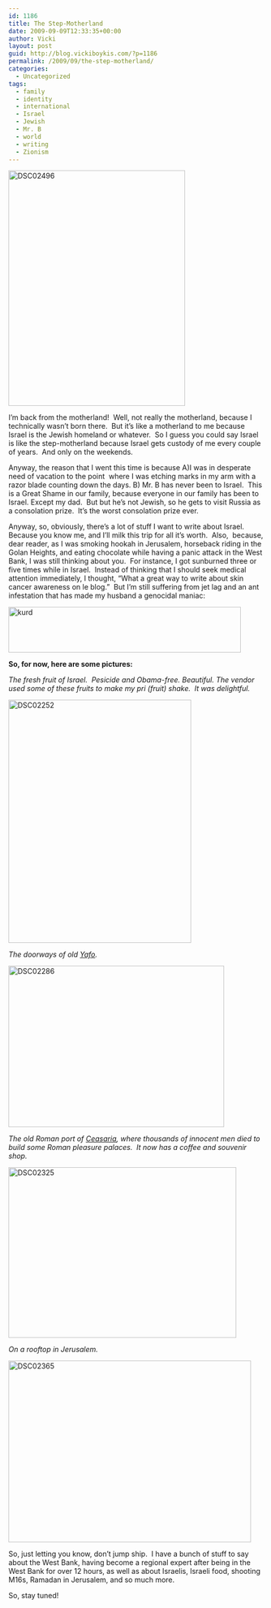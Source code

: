 ```yaml
---
id: 1186
title: The Step-Motherland
date: 2009-09-09T12:33:35+00:00
author: Vicki
layout: post
guid: http://blog.vickiboykis.com/?p=1186
permalink: /2009/09/the-step-motherland/
categories:
  - Uncategorized
tags:
  - family
  - identity
  - international
  - Israel
  - Jewish
  - Mr. B
  - world
  - writing
  - Zionism
---
```

[<img class="aligncenter size-full wp-image-1198" title="DSC02496" src="http://blog.vickiboykis.com/wp-content/uploads/2009/09/DSC02496.JPG" alt="DSC02496" width="348" height="464" />](http://blog.vickiboykis.com/wp-content/uploads/2009/09/DSC02496.JPG)

I&#8217;m back from the motherland!  Well, not really the motherland, because I technically wasn&#8217;t born there.  But it&#8217;s like a motherland to me because Israel is the Jewish homeland or whatever.  So I guess you could say Israel is like the step-motherland because Israel gets custody of me every couple of years.  And only on the weekends.

Anyway, the reason that I went this time is because A)I was in desperate need of vacation to the point  where I was etching marks in my arm with a razor blade counting down the days. B) Mr. B has never been to Israel.  This is a Great Shame in our family, because everyone in our family has been to Israel. Except my dad.  But but he&#8217;s not Jewish, so he gets to visit Russia as a consolation prize.  It&#8217;s the worst consolation prize ever.

Anyway, so, obviously, there&#8217;s a lot of stuff I want to write about Israel. Because you know me, and I&#8217;ll milk this trip for all it&#8217;s worth.  Also,  because, dear reader, as I was smoking hookah in Jerusalem, horseback riding in the Golan Heights, and eating chocolate while having a panic attack in the West Bank, I was still thinking about you.  For instance, I got sunburned three or five times while in Israel.  Instead of thinking that I should seek medical attention immediately, I thought, &#8220;What a great way to write about skin cancer awareness on le blog.&#8221;  But I&#8217;m still suffering from jet lag and an ant infestation that has made my husband a genocidal maniac:

[<img class="aligncenter size-full wp-image-1203" title="kurd" src="http://blog.vickiboykis.com/wp-content/uploads/2009/09/kurd1.JPG" alt="kurd" width="458" height="90" />](http://blog.vickiboykis.com/wp-content/uploads/2009/09/kurd1.JPG)

**So, for now, here are some pictures:**

_The fresh fruit of Israel.  Pesicide and Obama-free. Beautiful. The vendor used some of these fruits to make my pri (fruit) shake.  It was delightful._ 

[<img class="aligncenter size-full wp-image-1192" title="DSC02252" src="http://blog.vickiboykis.com/wp-content/uploads/2009/09/DSC02252.JPG" alt="DSC02252" width="360" height="479" />](http://blog.vickiboykis.com/wp-content/uploads/2009/09/DSC02252.JPG)

_The doorways of old [Yafo](http://en.wikipedia.org/wiki/Jaffa)._ 

[<img class="aligncenter size-full wp-image-1194" title="DSC02286" src="http://blog.vickiboykis.com/wp-content/uploads/2009/09/DSC02286.JPG" alt="DSC02286" width="425" height="318" />](http://blog.vickiboykis.com/wp-content/uploads/2009/09/DSC02286.JPG)

_The old Roman port of [Ceasaria](http://en.wikipedia.org/wiki/Caesarea), where thousands of innocent men died to build some Roman pleasure palaces.  It now has a coffee and souvenir shop._ 

[<img class="aligncenter size-full wp-image-1196" title="DSC02325" src="http://blog.vickiboykis.com/wp-content/uploads/2009/09/DSC023251.JPG" alt="DSC02325" width="449" height="336" />](http://blog.vickiboykis.com/wp-content/uploads/2009/09/DSC023251.JPG)

_On a rooftop in Jerusalem._ 

[<img class="aligncenter size-full wp-image-1197" title="DSC02365" src="http://blog.vickiboykis.com/wp-content/uploads/2009/09/DSC02365.JPG" alt="DSC02365" width="478" height="358" />](http://blog.vickiboykis.com/wp-content/uploads/2009/09/DSC02365.JPG)

So, just letting you know, don&#8217;t jump ship.  I have a bunch of stuff to say about the West Bank, having become a regional expert after being in the West Bank for over 12 hours, as well as about Israelis, Israeli food, shooting M16s, Ramadan in Jerusalem, and so much more.

So, stay tuned!